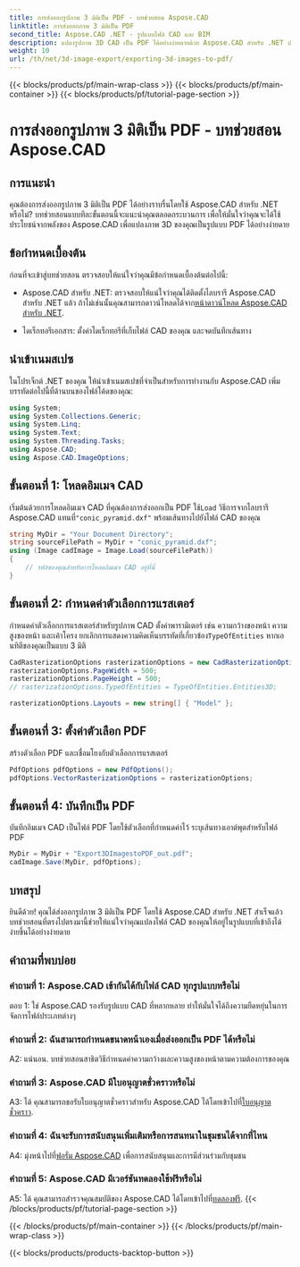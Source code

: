 ```yaml
---
title: การส่งออกรูปภาพ 3 มิติเป็น PDF - บทช่วยสอน Aspose.CAD
linktitle: การส่งออกภาพ 3 มิติเป็น PDF
second_title: Aspose.CAD .NET - รูปแบบไฟล์ CAD และ BIM
description: แปลงรูปภาพ 3D CAD เป็น PDF ได้อย่างง่ายดายด้วย Aspose.CAD สำหรับ .NET ปฏิบัติตามบทช่วยสอนทีละขั้นตอนของเราเพื่อการส่งออก PDF ได้อย่างราบรื่น
weight: 10
url: /th/net/3d-image-export/exporting-3d-images-to-pdf/
---
```


{{< blocks/products/pf/main-wrap-class >}}
{{< blocks/products/pf/main-container >}}
{{< blocks/products/pf/tutorial-page-section >}}

# การส่งออกรูปภาพ 3 มิติเป็น PDF - บทช่วยสอน Aspose.CAD

## การแนะนำ

คุณต้องการส่งออกรูปภาพ 3 มิติเป็น PDF ได้อย่างราบรื่นโดยใช้ Aspose.CAD สำหรับ .NET หรือไม่? บทช่วยสอนแบบทีละขั้นตอนนี้จะแนะนำคุณตลอดกระบวนการ เพื่อให้มั่นใจว่าคุณจะได้ใช้ประโยชน์จากพลังของ Aspose.CAD เพื่อแปลงภาพ 3D ของคุณเป็นรูปแบบ PDF ได้อย่างง่ายดาย

## ข้อกำหนดเบื้องต้น

ก่อนที่จะเข้าสู่บทช่วยสอน ตรวจสอบให้แน่ใจว่าคุณมีข้อกำหนดเบื้องต้นต่อไปนี้:

-  Aspose.CAD สำหรับ .NET: ตรวจสอบให้แน่ใจว่าคุณได้ติดตั้งไลบรารี Aspose.CAD สำหรับ .NET แล้ว ถ้าไม่เช่นนั้นคุณสามารถดาวน์โหลดได้จาก[หน้าดาวน์โหลด Aspose.CAD สำหรับ .NET](https://releases.aspose.com/cad/net/).

- ไดเร็กทอรีเอกสาร: ตั้งค่าไดเร็กทอรีที่เก็บไฟล์ CAD ของคุณ และจดบันทึกเส้นทาง

## นำเข้าเนมสเปซ

ในโปรเจ็กต์ .NET ของคุณ ให้นำเข้าเนมสเปซที่จำเป็นสำหรับการทำงานกับ Aspose.CAD เพิ่มบรรทัดต่อไปนี้ที่ด้านบนของไฟล์โค้ดของคุณ:

```csharp
using System;
using System.Collections.Generic;
using System.Linq;
using System.Text;
using System.Threading.Tasks;
using Aspose.CAD;
using Aspose.CAD.ImageOptions;
```

## ขั้นตอนที่ 1: โหลดอิมเมจ CAD

 เริ่มต้นด้วยการโหลดอิมเมจ CAD ที่คุณต้องการส่งออกเป็น PDF ใช้`Load` วิธีการจากไลบรารี Aspose.CAD แทนที่`"conic_pyramid.dxf"` พร้อมเส้นทางไปยังไฟล์ CAD ของคุณ

```csharp
string MyDir = "Your Document Directory";
string sourceFilePath = MyDir + "conic_pyramid.dxf";
using (Image cadImage = Image.Load(sourceFilePath))
{
    // รหัสของคุณสำหรับการโหลดอิมเมจ CAD อยู่ที่นี่
}
```

## ขั้นตอนที่ 2: กำหนดค่าตัวเลือกการแรสเตอร์

 กำหนดค่าตัวเลือกการแรสเตอร์สำหรับรูปภาพ CAD ตั้งค่าพารามิเตอร์ เช่น ความกว้างของหน้า ความสูงของหน้า และเค้าโครง ยกเลิกการแสดงความคิดเห็นบรรทัดที่เกี่ยวข้อง`TypeOfEntities` หากเอนทิตีของคุณเป็นแบบ 3 มิติ

```csharp
CadRasterizationOptions rasterizationOptions = new CadRasterizationOptions();
rasterizationOptions.PageWidth = 500;
rasterizationOptions.PageHeight = 500;
// rasterizationOptions.TypeOfEntities = TypeOfEntities.Entities3D;

rasterizationOptions.Layouts = new string[] { "Model" };
```

## ขั้นตอนที่ 3: ตั้งค่าตัวเลือก PDF

สร้างตัวเลือก PDF และเชื่อมโยงกับตัวเลือกการแรสเตอร์

```csharp
PdfOptions pdfOptions = new PdfOptions();
pdfOptions.VectorRasterizationOptions = rasterizationOptions;
```

## ขั้นตอนที่ 4: บันทึกเป็น PDF

บันทึกอิมเมจ CAD เป็นไฟล์ PDF โดยใช้ตัวเลือกที่กำหนดค่าไว้ ระบุเส้นทางเอาต์พุตสำหรับไฟล์ PDF

```csharp
MyDir = MyDir + "Export3DImagestoPDF_out.pdf";
cadImage.Save(MyDir, pdfOptions);
```

## บทสรุป

ยินดีด้วย! คุณได้ส่งออกรูปภาพ 3 มิติเป็น PDF โดยใช้ Aspose.CAD สำหรับ .NET สำเร็จแล้ว บทช่วยสอนที่ตรงไปตรงมานี้ช่วยให้แน่ใจว่าคุณแปลงไฟล์ CAD ของคุณให้อยู่ในรูปแบบที่เข้าถึงได้ง่ายขึ้นได้อย่างง่ายดาย

## คำถามที่พบบ่อย

### คำถามที่ 1: Aspose.CAD เข้ากันได้กับไฟล์ CAD ทุกรูปแบบหรือไม่

ตอบ 1: ใช่ Aspose.CAD รองรับรูปแบบ CAD ที่หลากหลาย ทำให้มั่นใจได้ถึงความยืดหยุ่นในการจัดการไฟล์ประเภทต่างๆ

### คำถามที่ 2: ฉันสามารถกำหนดขนาดหน้าเองเมื่อส่งออกเป็น PDF ได้หรือไม่

A2: แน่นอน. บทช่วยสอนสาธิตวิธีกำหนดค่าความกว้างและความสูงของหน้าตามความต้องการของคุณ

### คำถามที่ 3: Aspose.CAD มีใบอนุญาตชั่วคราวหรือไม่

 A3: ได้ คุณสามารถขอรับใบอนุญาตชั่วคราวสำหรับ Aspose.CAD ได้โดยเข้าไปที่[ใบอนุญาตชั่วคราว](https://purchase.aspose.com/temporary-license/).

### คำถามที่ 4: ฉันจะรับการสนับสนุนเพิ่มเติมหรือการสนทนาในชุมชนได้จากที่ไหน

 A4: มุ่งหน้าไปที่[ฟอรั่ม Aspose.CAD](https://forum.aspose.com/c/cad/19) เพื่อการสนับสนุนและการมีส่วนร่วมกับชุมชน

### คำถามที่ 5: Aspose.CAD มีเวอร์ชันทดลองใช้ฟรีหรือไม่

 A5: ได้ คุณสามารถสำรวจคุณสมบัติของ Aspose.CAD ได้โดยเข้าไปที่[ทดลองฟรี](https://releases.aspose.com/).
{{< /blocks/products/pf/tutorial-page-section >}}

{{< /blocks/products/pf/main-container >}}
{{< /blocks/products/pf/main-wrap-class >}}

{{< blocks/products/products-backtop-button >}}
